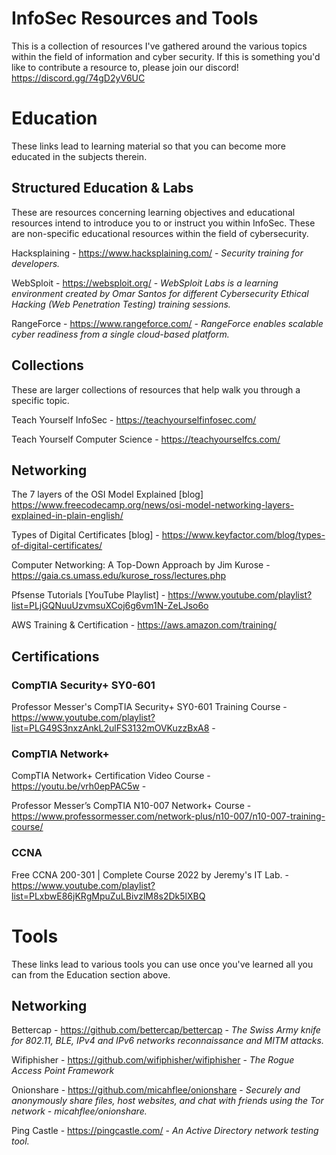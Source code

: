 # InfoSec Resources and Tools
This is a collection of resources I've gathered around the various topics within the field of information and cyber security. If this is something you'd like to contribute a resource to, please join our discord! https://discord.gg/74gD2yV6UC

# Education
These links lead to learning material so that you can become more educated in the subjects therein.

## Structured Education & Labs
These are resources concerning learning objectives and educational resources intend to introduce you to or instruct you within InfoSec. These are non-specific educational resources within the field of cybersecurity. 

Hacksplaining - https://www.hacksplaining.com/ - _Security training for developers._
  
WebSploit - https://websploit.org/ - _WebSploit Labs is a learning environment created by Omar Santos for different Cybersecurity Ethical Hacking (Web Penetration Testing) training sessions._

RangeForce - https://www.rangeforce.com/ - _RangeForce enables scalable cyber readiness from a single cloud-based platform._

## Collections
These are larger collections of resources that help walk you through a specific topic. 

Teach Yourself InfoSec - https://teachyourselfinfosec.com/ 

Teach Yourself Computer Science - https://teachyourselfcs.com/

## Networking

The 7 layers of the OSI Model Explained [blog] https://www.freecodecamp.org/news/osi-model-networking-layers-explained-in-plain-english/

Types of Digital Certificates [blog] - https://www.keyfactor.com/blog/types-of-digital-certificates/

Computer Networking: A Top-Down Approach by Jim Kurose - https://gaia.cs.umass.edu/kurose_ross/lectures.php

Pfsense Tutorials [YouTube Playlist] - https://www.youtube.com/playlist?list=PLjGQNuuUzvmsuXCoj6g6vm1N-ZeLJso6o

AWS Training & Certification - https://aws.amazon.com/training/

## Certifications

### CompTIA Security+ SY0-601

Professor Messer's CompTIA Security+ SY0-601 Training Course - https://www.youtube.com/playlist?list=PLG49S3nxzAnkL2ulFS3132mOVKuzzBxA8 - 

### CompTIA Network+ 

CompTIA Network+ Certification Video Course -  https://youtu.be/vrh0epPAC5w - 

Professor Messer’s CompTIA N10-007 Network+ Course - https://www.professormesser.com/network-plus/n10-007/n10-007-training-course/

### CCNA

Free CCNA 200-301 | Complete Course 2022 by Jeremy's IT Lab. - https://www.youtube.com/playlist?list=PLxbwE86jKRgMpuZuLBivzlM8s2Dk5lXBQ

# Tools
These links lead to various tools you can use once you've learned all you can from the Education section above. 

## Networking 

Bettercap - https://github.com/bettercap/bettercap - _The Swiss Army knife for 802.11, BLE, IPv4 and IPv6 networks reconnaissance and MITM attacks._

Wifiphisher - https://github.com/wifiphisher/wifiphisher - _The Rogue Access Point Framework_

Onionshare - https://github.com/micahflee/onionshare - _Securely and anonymously share files, host websites, and chat with friends using the Tor network - micahflee/onionshare._

Ping Castle - https://pingcastle.com/ - _An Active Directory network testing tool._ 



